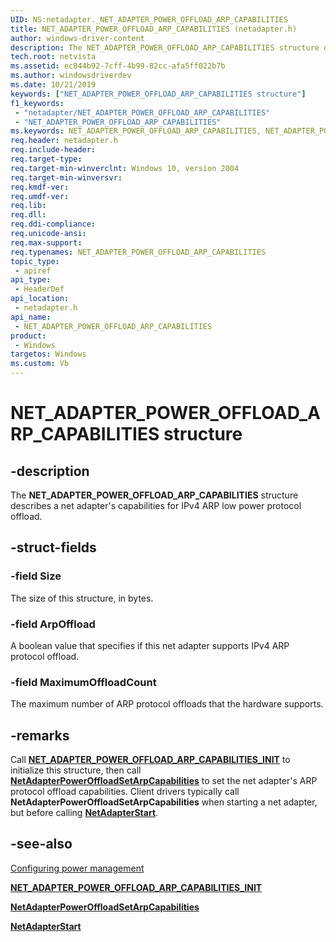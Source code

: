```yaml
---
UID: NS:netadapter._NET_ADAPTER_POWER_OFFLOAD_ARP_CAPABILITIES
title: NET_ADAPTER_POWER_OFFLOAD_ARP_CAPABILITIES (netadapter.h)
author: windows-driver-content
description: The NET_ADAPTER_POWER_OFFLOAD_ARP_CAPABILITIES structure describes a net adapter's capabilities for IPv4 ARP low power protocol offload.
tech.root: netvista
ms.assetid: ec844b92-7cff-4b99-82cc-afa5ff022b7b
ms.author: windowsdriverdev
ms.date: 10/21/2019
keywords: ["NET_ADAPTER_POWER_OFFLOAD_ARP_CAPABILITIES structure"]
f1_keywords:
 - "netadapter/NET_ADAPTER_POWER_OFFLOAD_ARP_CAPABILITIES"
 - "NET_ADAPTER_POWER_OFFLOAD_ARP_CAPABILITIES"
ms.keywords: NET_ADAPTER_POWER_OFFLOAD_ARP_CAPABILITIES, NET_ADAPTER_POWER_OFFLOAD_ARP_CAPABILITIES, 
req.header: netadapter.h
req.include-header:
req.target-type:
req.target-min-winverclnt: Windows 10, version 2004
req.target-min-winversvr:
req.kmdf-ver:
req.umdf-ver:
req.lib:
req.dll:
req.ddi-compliance:
req.unicode-ansi:
req.max-support:
req.typenames: NET_ADAPTER_POWER_OFFLOAD_ARP_CAPABILITIES
topic_type: 
 - apiref
api_type: 
 - HeaderDef
api_location: 
 - netadapter.h
api_name: 
 - NET_ADAPTER_POWER_OFFLOAD_ARP_CAPABILITIES
product: 
 - Windows
targetos: Windows
ms.custom: Vb
---
```


# NET_ADAPTER_POWER_OFFLOAD_ARP_CAPABILITIES structure

## -description

The **NET_ADAPTER_POWER_OFFLOAD_ARP_CAPABILITIES** structure describes a net adapter's capabilities for IPv4 ARP low power protocol offload.

## -struct-fields

### -field Size

The size of this structure, in bytes.
 
### -field ArpOffload

A boolean value that specifies if this net adapter supports IPv4 ARP protocol offload.
 
### -field MaximumOffloadCount
 
The maximum number of ARP protocol offloads that the hardware supports.

## -remarks

Call [**NET_ADAPTER_POWER_OFFLOAD_ARP_CAPABILITIES_INIT**](../netadapter/nf-netadapter-net_adapter_power_offload_arp_capabilities_init.md) to initialize this structure, then call [**NetAdapterPowerOffloadSetArpCapabilities**](../netadapter/nf-netadapter-netadapterpoweroffloadsetarpcapabilities.md) to set the net adapter's ARP protocol offload capabilities. Client drivers typically call **NetAdapterPowerOffloadSetArpCapabilities** when starting a net adapter, but before calling [**NetAdapterStart**](../netadapter/nf-netadapter-netadapterstart.md).

## -see-also

[Configuring power management](https://docs.microsoft.com/windows-hardware/drivers/netcx/configuring-power-management)

[**NET_ADAPTER_POWER_OFFLOAD_ARP_CAPABILITIES_INIT**](../netadapter/nf-netadapter-net_adapter_power_offload_arp_capabilities_init.md)

[**NetAdapterPowerOffloadSetArpCapabilities**](../netadapter/nf-netadapter-netadapterpoweroffloadsetarpcapabilities.md)

[**NetAdapterStart**](../netadapter/nf-netadapter-netadapterstart.md)
